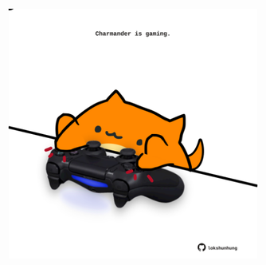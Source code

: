 <!-- built at 19/04/2021, 16:11:49 UTC -->
<p align="center">
  <img width="500" height="500" src="./ReadmeImage.svg">
</p>
